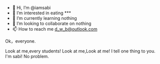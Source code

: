 - 👋 Hi, I’m @iamsabi
- 👀 I’m interested in eating ***
- 🌱 I’m currently learning nothing
- 💞️ I’m looking to collaborate on nothing
- 📫 How to reach me   d_w_b@outlook.com

<!---
iamsabi/iamsabi is not a ✨ special ✨ repository because its `README.md` (this file) appears on your GitHub profile.
You can click the Preview link to take a look at your changes.
--->Ok，everyone.
Look at me,every students!
Look at me,Look at me!
I tell one thing to you. 
I'm sabi!
No problem.
